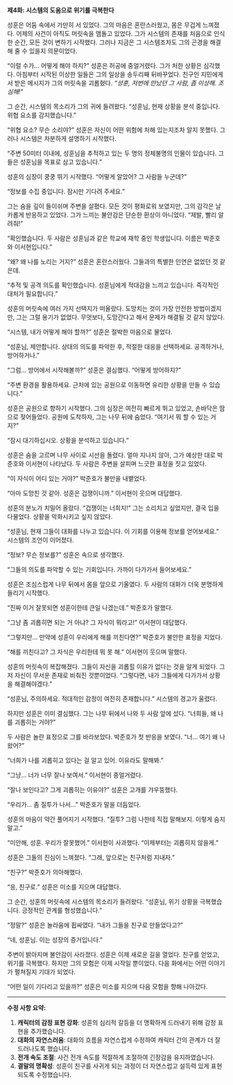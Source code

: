 **제4화: 시스템의 도움으로 위기를 극복한다**

성훈은 어둠 속에서 가만히 서 있었다. 그의 마음은 혼란스러웠고, 몸은 무겁게 느껴졌다. 어제의 사건이 아직도 머릿속을 맴돌고 있었다. 그가 시스템의 존재를 처음으로 인식한 순간, 모든 것이 변하기 시작했다. 그러나 지금은 그 시스템조차도 그의 곤경을 해결해 줄 수 있을지 의문이었다.

“이럴 수가… 어떻게 해야 하지?” 성훈은 허공에 중얼거렸다. 그가 처한 상황은 심각했다. 아침부터 시작된 이상한 일들은 그의 일상을 송두리째 뒤바꾸었다. 친구인 지민에게서 받은 메시지가 그의 머릿속을 괴롭혔다. *“성훈, 저번에 만났던 그 사람, 좀 이상해. 조심해!”*

그 순간, 시스템의 목소리가 그의 귀에 들려왔다. “성훈님, 현재 상황을 분석 중입니다. 위협 요소를 감지했습니다.”

“위협 요소? 무슨 소리야?” 성훈은 자신이 어떤 위험에 처해 있는지조차 알지 못했다. 그러나 시스템은 차분하게 설명하기 시작했다.

“주변 50미터 이내에, 성훈님을 추적하고 있는 두 명의 정체불명의 인물이 있습니다. 그들은 성훈님을 목표로 삼고 있습니다.”

성훈의 심장이 쿵쿵 뛰기 시작했다. “어떻게 알았어? 그 사람들 누군데?”

“정보를 수집 중입니다. 잠시만 기다려 주세요.”

그는 숨을 깊이 들이쉬며 주변을 살폈다. 모든 것이 평화로워 보였지만, 그의 감각은 날카롭게 반응하고 있었다. 그가 느끼는 불안감은 단순한 환상이 아니었다. “제발, 빨리 알려줘!”

“확인했습니다. 두 사람은 성훈님과 같은 학교에 재학 중인 학생입니다. 이름은 박준호와 이서현입니다.”

“왜? 왜 나를 노리는 거지?” 성훈은 혼란스러웠다. 그들과의 특별한 인연은 없었던 것 같은데.

“추적 및 공격 의도를 확인했습니다. 성훈님에게 적대감을 느끼고 있습니다. 즉각적인 대처가 필요합니다.”

성훈의 머릿속에 여러 가지 선택지가 떠올랐다. 도망치는 것이 가장 안전한 방법이겠지만, 그는 그럴 용기가 없었다. 무엇보다, 도망간다고 해서 문제가 해결될 것 같지 않았다.

“시스템, 내가 어떻게 해야 할까?” 성훈은 절박한 마음으로 물었다.

“성훈님, 제안합니다. 상대의 의도를 파악한 후, 적절한 대응을 선택하세요. 공격하거나, 방어하거나.”

“그럼… 방어에서 시작해볼까?” 성훈은 결심했다. “어떻게 방어하지?”

“주변 환경을 활용하세요. 근처에 있는 공원으로 이동하면 유리한 상황을 만들 수 있습니다.”

성훈은 공원으로 향하기 시작했다. 그의 심장은 여전히 빠르게 뛰고 있었고, 손바닥은 땀으로 젖어들었다. 공원에 도착하자, 그는 나무 뒤에 숨었다. “여기서 뭐 할 수 있는 거지?”

“잠시 대기하십시오. 상황을 분석하고 있습니다.”

성훈은 숨을 고르며 나무 사이로 시선을 돌렸다. 얼마 지나지 않아, 그가 예상한 대로 박준호와 이서현이 나타났다. 두 사람은 주변을 살피며 느긋한 표정을 짓고 있었다.

“이 자식이 어디 있는 거야?” 박준호가 불만을 내뱉었다.

“아마 도망친 것 같아. 성훈은 겁쟁이니까.” 이서현이 웃으며 대답했다.

성훈의 분노가 치밀어 올랐다. “겁쟁이는 너희지!” 그는 소리치고 싶었지만, 결국 입을 다물었다. 상황을 악화시키고 싶지 않았다.

“성훈님, 현재 그들이 대화를 나누고 있습니다. 이 기회를 이용해 정보를 얻어보세요.” 시스템의 조언이 이어졌다.

“정보? 무슨 정보를?” 성훈은 속으로 생각했다.

“그들의 의도를 파악할 수 있는 기회입니다. 가까이 다가가서 들어보세요.”

성훈은 조심스럽게 나무 뒤에서 몸을 앞으로 기울였다. 두 사람의 대화가 더욱 분명하게 들리기 시작했다.

“진짜 이거 잘못되면 성훈이한테 큰일 나겠는데.” 박준호가 말했다.

“그냥 좀 괴롭히면 되는 거 아냐? 그 자식이 뭐라고!” 이서현이 대답했다.

“그렇지만… 만약에 성훈이 우리에게 해를 끼친다면?” 박준호가 불안한 표정을 지었다.

“해를 끼친다고? 그 자식은 우리한테 뭐 못 해.” 이서현이 웃으며 말했다.

성훈의 머릿속이 복잡해졌다. 그들이 자신을 괴롭힐 이유가 없다는 것을 알게 되었다. 그저 자신이 무서운 존재로 비춰진 것뿐이었다. “그렇다면, 내가 그들에게 다가가서 상황을 해결해야겠다.”

“성훈님, 주의하세요. 적대적인 감정이 여전히 존재합니다.” 시스템의 경고가 울렸다.

하지만 성훈은 이미 결심했다. 그는 나무 뒤에서 나와 두 사람 앞에 섰다. “너희들, 왜 나를 괴롭히는 거야?”

두 사람은 놀란 표정으로 그를 바라보았다. 박준호가 첫 반응을 보였다. “너… 여기 왜 나왔어?”

“너희가 나를 괴롭히고 있다는 걸 알고 있어. 이유라도 말해봐.”

“그냥… 너가 너무 잘나 보여서.” 이서현이 중얼거렸다.

“잘나 보인다고? 그게 괴롭히는 이유야?” 성훈은 고개를 갸우뚱했다.

“우리가… 좀 질투가 나서…” 박준호가 말을 더듬었다.

성훈의 마음이 약간 풀어지기 시작했다. “질투? 그럼 나한테 직접 말해보지. 이렇게 숨지 말고.”

“미안해, 성훈. 우리가 잘못했어.” 이서현이 사과했다. “이제부터는 괴롭히지 않을게.”

성훈은 그들의 진심이 느껴졌다. “그래, 앞으로는 친구처럼 지내자.”

“친구?” 박준호가 의아해했다.

“응, 친구로.” 성훈은 미소를 지으며 대답했다.

그 순간, 성훈의 머릿속에 시스템의 목소리가 들려왔다. “성훈님, 위기 상황을 극복했습니다. 긍정적인 관계를 형성했습니다.”

“정말?” 성훈은 놀라움에 휩싸였다. “내가 그들을 친구로 만들었다고?”

“네, 성훈님. 이는 성장의 증거입니다.”

주변이 밝아지며 불안감이 사라졌다. 성훈은 이제 새로운 길을 열었다. 친구를 얻었고, 위기를 극복했다. 하지만 그의 모험은 이제 시작일 뿐이었다. 다음 화에서는 어떤 이야기가 펼쳐질지 기대가 되었다.

“어떤 일이 기다리고 있을까?” 성훈은 미소를 지으며 다음 모험을 향해 나아갔다. 

---

**수정 사항 요약:**

1. **캐릭터의 감정 표현 강화**: 성훈의 심리적 갈등을 더 명확하게 드러내기 위해 감정 표현을 추가했습니다.
2. **대화의 자연스러움**: 대화의 흐름을 자연스럽게 수정하여 캐릭터 간의 관계가 더 잘 드러나도록 했습니다.
3. **전개 속도 조절**: 사건 전개 속도를 적절하게 조절하여 긴장감을 유지하였습니다.
4. **결말의 명확성**: 성훈이 친구를 사귀게 되는 과정이 더 자연스럽고 설득력 있게 표현되도록 수정했습니다.